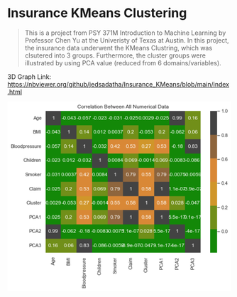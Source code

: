 # Insurance KMeans Clustering

> This is a project from PSY 371M Introduction to Machine Learning by Professor Chen Yu at the Univeristy of Texas at Austin. In this project, the insurance data underwent the KMeans Clustring, which was clsutered into 3 groups. Furthermore, the cluster groups were illustrated by using PCA value (reduced from 6 domains/variables).

3D Graph Link: https://nbviewer.org/github/jedsadatha/Insurance_KMeans/blob/main/index.html

![alt text](https://github.com/jedsadatha/Insurance_KMeans/blob/main/images/KMeans_Corr.png)
